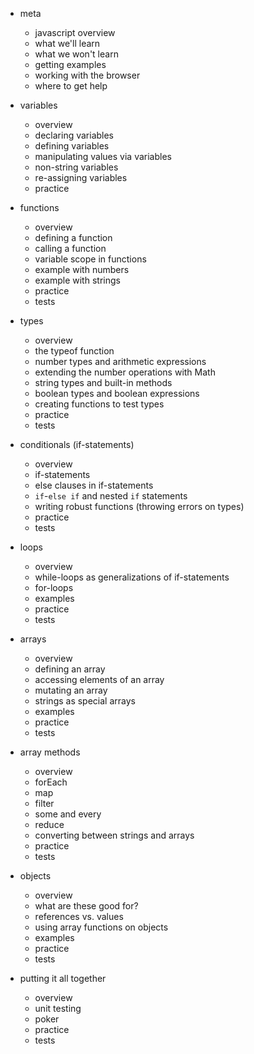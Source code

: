 * meta
  - javascript overview
  - what we'll learn
  - what we won't learn
  - getting examples
  - working with the browser
  - where to get help

* variables
  + overview
  + declaring variables
  + defining variables
  + manipulating values via variables
  + non-string variables
  + re-assigning variables
  + practice

* functions
  + overview
  + defining a function
  + calling a function
  + variable scope in functions
  + example with numbers
  + example with strings
  + practice
  + tests

* types
  + overview
  + the typeof function
  + number types and arithmetic expressions
  + extending the number operations with Math
  + string types and built-in methods
  + boolean types and boolean expressions
  + creating functions to test types
  + practice
  + tests

* conditionals (if-statements)
  + overview
  + if-statements
  + else clauses in if-statements
  + `if`-`else if` and nested `if` statements
  + writing robust functions (throwing errors on types)
  + practice
  - tests

* loops
  + overview
  + while-loops as generalizations of if-statements
  + for-loops
  + examples
  + practice
  - tests

* arrays
  + overview
  + defining an array
  + accessing elements of an array
  + mutating an array
  + strings as special arrays
  + examples
  + practice
  - tests

* array methods
  + overview
  + forEach
  + map
  + filter
  + some and every
  + reduce
  + converting between strings and arrays
  + practice
  - tests

* objects
  + overview
  + what are these good for?
  - references vs. values
  - using array functions on objects
  - examples
  - practice
  - tests

* putting it all together
  - overview
  - unit testing
  - poker
  - practice
  - tests